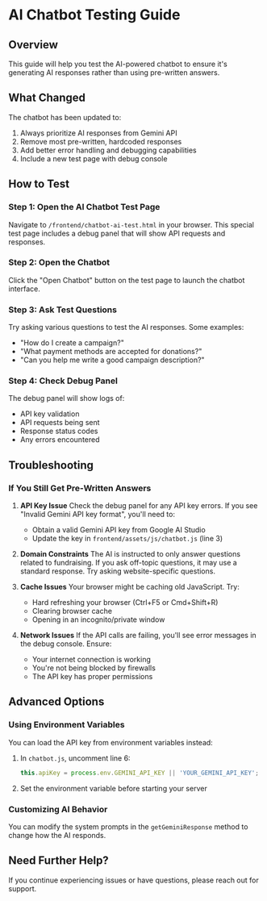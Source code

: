 # AI Chatbot Testing Guide

## Overview
This guide will help you test the AI-powered chatbot to ensure it's generating AI responses rather than using pre-written answers.

## What Changed
The chatbot has been updated to:
1. Always prioritize AI responses from Gemini API
2. Remove most pre-written, hardcoded responses
3. Add better error handling and debugging capabilities
4. Include a new test page with debug console

## How to Test

### Step 1: Open the AI Chatbot Test Page
Navigate to `/frontend/chatbot-ai-test.html` in your browser. This special test page includes a debug panel that will show API requests and responses.

### Step 2: Open the Chatbot
Click the "Open Chatbot" button on the test page to launch the chatbot interface.

### Step 3: Ask Test Questions
Try asking various questions to test the AI responses. Some examples:
- "How do I create a campaign?"
- "What payment methods are accepted for donations?"
- "Can you help me write a good campaign description?"

### Step 4: Check Debug Panel
The debug panel will show logs of:
- API key validation
- API requests being sent
- Response status codes
- Any errors encountered

## Troubleshooting

### If You Still Get Pre-Written Answers

1. **API Key Issue**
   Check the debug panel for any API key errors. If you see "Invalid Gemini API key format", you'll need to:
   - Obtain a valid Gemini API key from Google AI Studio
   - Update the key in `frontend/assets/js/chatbot.js` (line 3)

2. **Domain Constraints**
   The AI is instructed to only answer questions related to fundraising. If you ask off-topic questions, it may use a standard response. Try asking website-specific questions.

3. **Cache Issues**
   Your browser might be caching old JavaScript. Try:
   - Hard refreshing your browser (Ctrl+F5 or Cmd+Shift+R)
   - Clearing browser cache
   - Opening in an incognito/private window

4. **Network Issues**
   If the API calls are failing, you'll see error messages in the debug console. Ensure:
   - Your internet connection is working
   - You're not being blocked by firewalls
   - The API key has proper permissions

## Advanced Options

### Using Environment Variables
You can load the API key from environment variables instead:
1. In `chatbot.js`, uncomment line 6:
   ```javascript
   this.apiKey = process.env.GEMINI_API_KEY || 'YOUR_GEMINI_API_KEY';
   ```
2. Set the environment variable before starting your server

### Customizing AI Behavior
You can modify the system prompts in the `getGeminiResponse` method to change how the AI responds.

## Need Further Help?
If you continue experiencing issues or have questions, please reach out for support. 